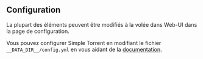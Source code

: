## Configuration

La plupart des éléments peuvent être modifiés à la volée dans Web-UI dans la page de configuration.

Vous pouvez configurer Simple Torrent en modifiant le fichier `__DATA_DIR__/config.yml` en vous aidant de la [documentation](https://github.com/boypt/simple-torrent/wiki/Config-File).
